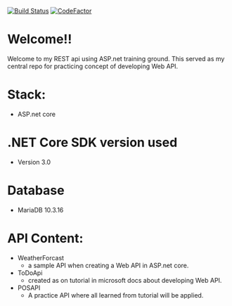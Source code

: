 [![Build Status](https://travis-ci.com/BernabePosadas/REST_api_with_asp_net.svg?branch=master)](https://travis-ci.com/BernabePosadas/REST_api_with_asp_net)
[![CodeFactor](https://www.codefactor.io/repository/github/bernabeposadas/rest_api_with_asp_net/badge/master)](https://www.codefactor.io/repository/github/bernabeposadas/rest_api_with_asp_net/overview/master)

# Welcome!!
Welcome to my REST api using ASP.net training ground. This served as my central repo for practicing concept of developing Web API.   

# Stack:
- ASP.net core 

# .NET Core SDK version used
- Version 3.0

# Database
- MariaDB 10.3.16

# API Content:
- WeatherForcast 
  - a sample API when creating a Web API in ASP.net core.
- ToDoApi
  - created as on tutorial in microsoft docs about developing Web API.
- POSAPI
  - A practice API where all learned from tutorial will be applied. 
  
